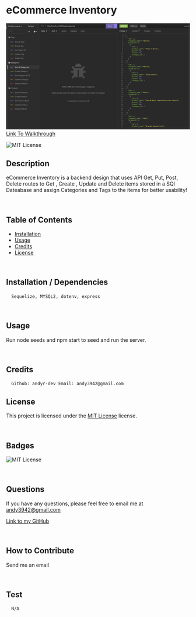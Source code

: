 # eCommerce Inventory
![](Assets/screenshot.png)
[Link To Walkthrough](https://drive.google.com/file/d/13cIA5DNX0C20Sw6dNkPwhLhgiSQB47Nk/view)
  
  ![MIT License](https://img.shields.io/badge/license-MIT-blueviolet)
  
  ## Description
  
eCommerce Inventory is a backend design that uses API 
Get, Put, Post, Delete routes to  Get , Create , Update and Delete items stored in a SQl 
Dateabase and assign Categories and Tags to the items for better usability!


   <br/>

  ## Table of Contents
  
  - [Installation](#installation)
  - [Usage](#usage)
  - [Credits](#credits)
  - [License](#license)

  <br/>
  
  ## Installation / Dependencies

      Sequelize, MYSQL2, dotenv, express

  
  <br/>

  ## Usage

  Run node seeds and npm start to seed and run the server. 

  <br/>
  
  ## Credits

      Github: andyr-dev Email: andy3942@gmail.com
  
  ## License

  This project is licensed under the [MIT License](https://opensource.org/licenses/MIT) license.
  
  <br/>

  ## Badges

  ![MIT License](https://img.shields.io/badge/license-MIT-blueviolet)  

  <br/>
  
  ## Questions

  If you have any questions, please feel free to email me at andy3942@gmail.com

  [Link to my GitHub](https://github.com/andyr-dev/)
  
  <br/>

  ## How to Contribute

  Send me an email

  <br/>
  
  ## Test
      N/A
